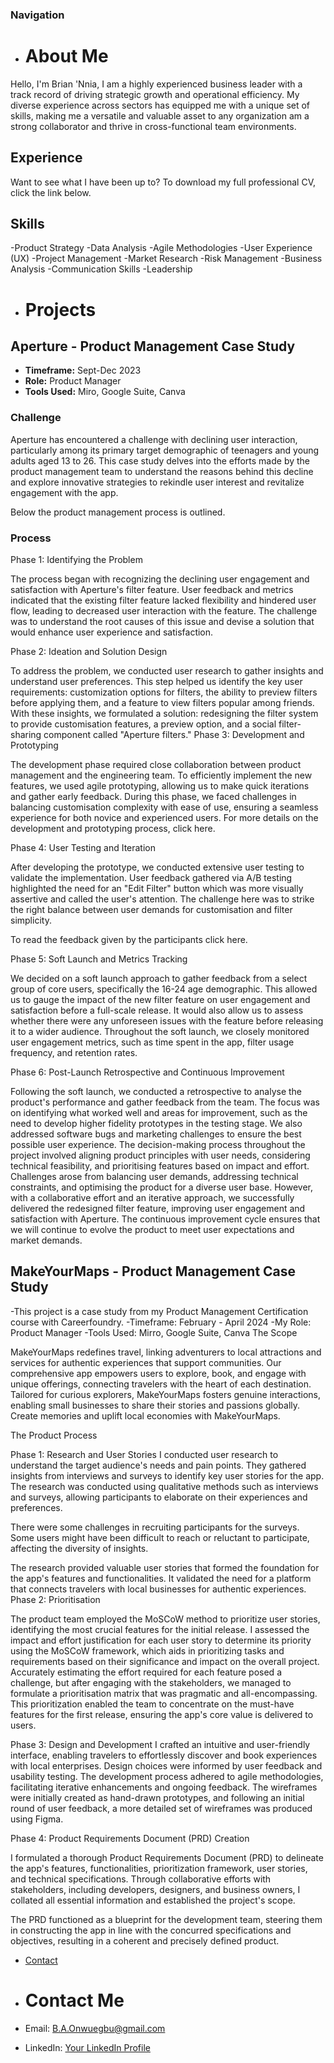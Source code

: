 ### Navigation
- # About Me

Hello, I'm Brian 'Nnia, I am a highly experienced business leader with a track record of driving strategic growth and operational efficiency. My diverse experience across sectors has equipped me with a unique set of skills, making me a versatile and valuable asset to any organization am a strong collaborator and thrive in cross-functional team environments.

## Experience
Want to see what I have been up to?
To download my full professional CV, click the link below.


## Skills

-Product Strategy
-Data Analysis
-Agile Methodologies
-User Experience (UX)
-Project Management
-Market Research
-Risk Management
-Business Analysis
-Communication Skills
-Leadership



- # Projects

## Aperture - Product Management Case Study

- **Timeframe:** Sept-Dec 2023
- **Role:** Product Manager
- **Tools Used:** Miro, Google Suite, Canva

### Challenge


Aperture has encountered a challenge with declining user interaction, particularly among its primary target demographic of teenagers and young adults aged 13 to 26. This case study delves into the efforts made by the product management team to understand the reasons behind this decline and explore innovative strategies to rekindle user interest and revitalize engagement with the app.

Below the product management process is outlined.

### Process

Phase 1: Identifying the Problem

The process began with recognizing the declining user engagement and satisfaction with Aperture's filter feature. User feedback and metrics indicated that the existing filter feature lacked flexibility and hindered user flow, leading to decreased user interaction with the feature. The challenge was to understand the root causes of this issue and devise a solution that would enhance user experience and satisfaction.

Phase 2: Ideation and Solution Design

To address the problem, we conducted user research to gather insights and understand user preferences. This step helped us identify the key user requirements: customization options for filters, the ability to preview filters before applying them, and a feature to view filters popular among friends. With these insights, we formulated a solution: redesigning the filter system to provide customisation features, a preview option, and a social filter-sharing component called "Aperture filters."
Phase 3: Development and Prototyping

The development phase required close collaboration between product management and the engineering team. To efficiently implement the new features, we used agile prototyping, allowing us to make quick iterations and gather early feedback. During this phase, we faced challenges in balancing customisation complexity with ease of use, ensuring a seamless experience for both novice and experienced users.
For more details on the development and prototyping process, click here.

Phase 4: User Testing and Iteration

After developing the prototype, we conducted extensive user testing to validate the implementation. User feedback gathered via A/B testing highlighted the need for an "Edit Filter" button which was more visually assertive and called the user's attention. The challenge here was to strike the right balance between user demands for customisation and filter simplicity.

To read the feedback given by the participants click here.


Phase 5: Soft Launch and Metrics Tracking

We decided on a soft launch approach to gather feedback from a select group of core users, specifically the 16-24 age demographic. This allowed us to gauge the impact of the new filter feature on user engagement and satisfaction before a full-scale release. It would also allow us to assess whether there were any unforeseen issues with the feature before releasing it to a wider audience. Throughout the soft launch, we closely monitored user engagement metrics, such as time spent in the app, filter usage frequency, and retention rates.


Phase 6: Post-Launch Retrospective and Continuous Improvement

Following the soft launch, we conducted a retrospective to analyse the product's performance and gather feedback from the team. The focus was on identifying what worked well and areas for improvement, such as the need to develop higher fidelity prototypes in the testing stage. We also addressed software bugs and marketing challenges to ensure the best possible user experience.
The decision-making process throughout the project involved aligning product principles with user needs, considering technical feasibility, and prioritising features based on impact and effort. Challenges arose from balancing user demands, addressing technical constraints, and optimising the product for a diverse user base. However, with a collaborative effort and an iterative approach, we successfully delivered the redesigned filter feature, improving user engagement and satisfaction with Aperture. The continuous improvement cycle ensures that we will continue to evolve the product to meet user expectations and market demands.


## MakeYourMaps - Product Management Case Study

-This project is a case study from my Product Management Certification course with Careerfoundry.
-Timeframe: February - April 2024
-My Role: Product Manager
-Tools Used: Mirro, Google Suite, Canva 
The Scope

MakeYourMaps redefines travel, linking adventurers to local attractions and services for authentic experiences that support communities. Our comprehensive app empowers users to explore, book, and engage with unique offerings, connecting travelers with the heart of each destination. Tailored for curious explorers, MakeYourMaps fosters genuine interactions, enabling small businesses to share their stories and passions globally. Create memories and uplift local economies with MakeYourMaps.

The Product Process

Phase 1: Research and User Stories
I conducted user research to understand the target audience's needs and pain points. They gathered insights from interviews and surveys to identify key user stories for the app. The research was conducted using qualitative methods such as interviews and surveys, allowing participants to elaborate on their experiences and preferences.

There were some challenges in recruiting participants for the surveys. Some users might have been difficult to reach or reluctant to participate, affecting the diversity of insights.

The research provided valuable user stories that formed the foundation for the app's features and functionalities. It validated the need for a platform that connects travelers with local businesses for authentic experiences.
Phase 2: Prioritisation

The product team employed the MoSCoW method to prioritize user stories, identifying the most crucial features for the initial release. I assessed the impact and effort justification for each user story to determine its priority using the MoSCoW framework, which aids in prioritizing tasks and requirements based on their significance and impact on the overall project.
Accurately estimating the effort required for each feature posed a challenge, but after engaging with the stakeholders, we managed to formulate a prioritisation matrix that was pragmatic and all-encompassing.
This prioritization enabled the team to concentrate on the must-have features for the first release, ensuring the app's core value is delivered to users.

Phase 3: Design and Development
I crafted an intuitive and user-friendly interface, enabling travelers to effortlessly discover and book experiences with local enterprises.
Design choices were informed by user feedback and usability testing. The development process adhered to agile methodologies, facilitating iterative enhancements and ongoing feedback. The wireframes were initially created as hand-drawn prototypes, and following an initial round of user feedback, a more detailed set of wireframes was produced using Figma.




Phase 4: Product Requirements Document (PRD) Creation

I formulated a thorough Product Requirements Document (PRD) to delineate the app's features, functionalities, prioritization framework, user stories, and technical specifications.
Through collaborative efforts with stakeholders, including developers, designers, and business owners, I collated all essential information and established the project's scope.

The PRD functioned as a blueprint for the development team, steering them in constructing the app in line with the concurred specifications and objectives, resulting in a coherent and precisely defined product.




- [Contact](contact.md)
- # Contact Me

- Email: [B.A.Onwuegbu@gmail.com](mailto:B.A.Onwuegbu@gmail.com)
- LinkedIn: [Your LinkedIn Profile](https://www.linkedin.com/in/brianonwuegbu/)


